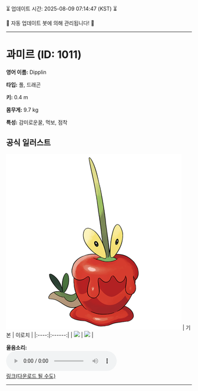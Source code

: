 
⏳ 업데이트 시간: 2025-08-09 07:14:47 (KST) ⏳

🤖 자동 업데이트 봇에 의해 관리됩니다! 🤖

---

# 과미르 (ID: 1011)
**영어 이름:** Dipplin

**타입:** 풀, 드래곤

**키:** 0.4 m

**몸무게:** 9.7 kg

**특성:** 감미로운꿀, 먹보, 점착

## 공식 일러스트
![](https://raw.githubusercontent.com/PokeAPI/sprites/master/sprites/pokemon/other/official-artwork/1011.png)
| 기본 | 이로치 |
|:----:|:------:|
| <img src="http://play.pokemonshowdown.com/sprites/ani/dipplin.gif" width="200"> | <img src="http://play.pokemonshowdown.com/sprites/ani-shiny/dipplin.gif" width="200"> |

**울음소리:**<br><audio controls src="https://raw.githubusercontent.com/PokeAPI/cries/main/cries/pokemon/latest/1011.ogg"></audio><br> [링크(다운로드 될 수도)](https://raw.githubusercontent.com/PokeAPI/cries/main/cries/pokemon/latest/1011.ogg)


---

